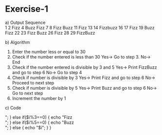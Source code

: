 # Exercise-1<br>
a) Output Sequence<br>
1
2
Fizz
4
Buzz
Fizz
7
8
Fizz
Buzz
11
Fizz
13
14
Fizzbuzz
16
17
Fizz
19
Buzz
Fizz
22
23
Fizz
Buzz
26
Fizz
28
29
FizzBuzz


b) Algorithm
1) Enter the number less or equal to 30
2) Check if the number entered is less than 30
   Yes-> Go to step 3.
   No-> End
3) Check if the number entered is divisible by 3 and 5
   Yes-> Print FizzBuzz and go to step 6
   No-> Go to step 4
4) Check if number is divisible by 3
   Yes-> Print Fizz and go to step 6
   No-> Proceed to next step
5) Check if number is divisible by 5
   Yes-> Print Buzz and go to step 6
   No-> Go to next step
6) Increment the number by 1

c) Code
 <?php
 for($i=1;$1<=30;$i++)
 {
   if($i%3==0 && $i%5==0)
   {
     echo "FizzBuzz<br>";
   }
   else if($i%3==0)
   {
     echo "Fizz<br>";
   }
   else if($i%5==0)
   {
     echo "Buzz<br>";
   }
   else
   {
      echo "$i";
   }
}
